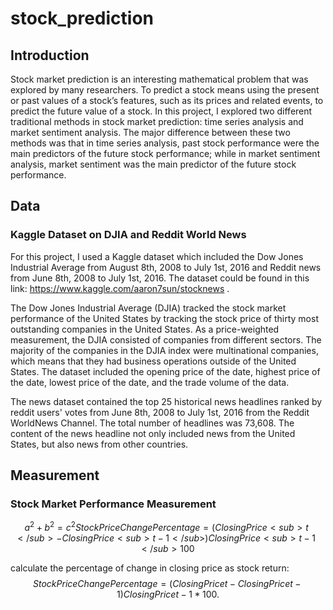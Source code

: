 # stock_prediction

## Introduction
  Stock market prediction is an interesting mathematical problem that was explored by many researchers. To predict a stock means using the present or past values of a stock’s features, such as its prices and related events, to predict the future value of a stock. 
  In this project, I explored two different traditional methods in stock market prediction: time series analysis and market sentiment analysis. The major difference between these two methods was that in time series analysis, past stock performance were the main predictors of the future stock performance; while in market sentiment analysis, market sentiment was the main predictor of the future stock performance. 

## Data
 
### Kaggle Dataset on DJIA and Reddit World News
  For this project, I used a Kaggle dataset which included the Dow Jones Industrial Average from August 8th, 2008 to July 1st, 2016 and Reddit news from June 8th,  2008 to July 1st, 2016. The dataset could be found in this link: https://www.kaggle.com/aaron7sun/stocknews . 

  The Dow Jones Industrial Average (DJIA) tracked the stock market performance of the United States by tracking the stock price of thirty most outstanding companies in the United States. As a price-weighted measurement, the DJIA consisted of companies from different sectors. The majority of the companies in the DJIA index were multinational companies, which means that they had business operations outside of the United States. The dataset included the opening price of the date, highest price of the date, lowest price of the date, and the trade volume of the data. 

  The news dataset contained the top 25 historical news headlines ranked by reddit users' votes from June 8th,  2008 to July 1st, 2016 from the Reddit WorldNews Channel. The total number of headlines was 73,608. The content of the news headline not only included news from the United States, but also news from other countries. 
  
## Measurement
 
### Stock Market Performance Measurement

```math
a^2+b^2=c^2

Stock Price Change Percentage = (Closing Price<sub>t</sub> - Closing Price<sub>t-1</sub> )Closing Price<sub>t-1</sub> 100
```

calculate the percentage of change in closing price as stock return:
$$
Stock Price Change Percentage = (Closing Pricet - Closing Pricet-1)Closing Pricet-1*100 .
$$

